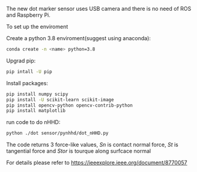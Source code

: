 The new dot marker sensor uses USB camera and there is no need of ROS and Raspberry Pi.

To set up the enviroment

Create a python 3.8 enviroment(suggest using anaconda):
```sh
conda create -n <name> python=3.8
```
Upgrad pip:
```sh
pip intall -U pip
```
Install packages:
```sh
pip install numpy scipy
pip install -U scikit-learn scikit-image
pip install opencv-python opencv-contrib-python
pip install matplotlib
```
run code to do nHHD:
```sh
python ./dot sensor/pynhhd/dot_nHHD.py
```

The code returns 3 force-like values, *Sn* is contact normal force, *St* is tangential force and *Stor* is tourque along surfcace normal 

For details please refer to https://ieeexplore.ieee.org/document/8770057
